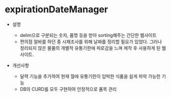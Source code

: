 # expirationDateManager
+ 설명
  + delim으로 구분되는 숫자, 품명 등을 받아 sorting해주는 간단한 웹사이트
  + 편의점 알바를 하던 중 시재조사를 위해 날짜를 정리할 필요가 있었다. 그러나 정리되지 않은 물품의 개별적 유통기한에 피로감을 느껴 제작 후 사용하게 된 웹사이트.
 
+ 개선사항
  + 달력 기능을 추가하여 현재 월에 유통기한이 임박한 식품을 쉽게 파악 가능한 기능
  + DB의 CURD를 모두 구현하여 안정적으로 품목 관리
  
